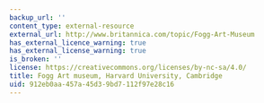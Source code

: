 ```yaml
---
backup_url: ''
content_type: external-resource
external_url: http://www.britannica.com/topic/Fogg-Art-Museum
has_external_licence_warning: true
has_external_license_warning: true
is_broken: ''
license: https://creativecommons.org/licenses/by-nc-sa/4.0/
title: Fogg Art museum, Harvard University, Cambridge
uid: 912eb0aa-457a-45d3-9bd7-112f97e28c16
---
```

